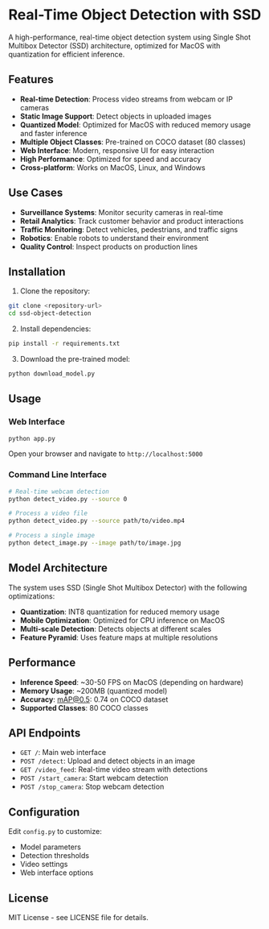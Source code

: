 # Real-Time Object Detection with SSD

A high-performance, real-time object detection system using Single Shot Multibox Detector (SSD) architecture, optimized for MacOS with quantization for efficient inference.

## Features

- **Real-time Detection**: Process video streams from webcam or IP cameras
- **Static Image Support**: Detect objects in uploaded images
- **Quantized Model**: Optimized for MacOS with reduced memory usage and faster inference
- **Multiple Object Classes**: Pre-trained on COCO dataset (80 classes)
- **Web Interface**: Modern, responsive UI for easy interaction
- **High Performance**: Optimized for speed and accuracy
- **Cross-platform**: Works on MacOS, Linux, and Windows

## Use Cases

- **Surveillance Systems**: Monitor security cameras in real-time
- **Retail Analytics**: Track customer behavior and product interactions
- **Traffic Monitoring**: Detect vehicles, pedestrians, and traffic signs
- **Robotics**: Enable robots to understand their environment
- **Quality Control**: Inspect products on production lines

## Installation

1. Clone the repository:
```bash
git clone <repository-url>
cd ssd-object-detection
```

2. Install dependencies:
```bash
pip install -r requirements.txt
```

3. Download the pre-trained model:
```bash
python download_model.py
```

## Usage

### Web Interface
```bash
python app.py
```
Open your browser and navigate to `http://localhost:5000`

### Command Line Interface
```bash
# Real-time webcam detection
python detect_video.py --source 0

# Process a video file
python detect_video.py --source path/to/video.mp4

# Process a single image
python detect_image.py --image path/to/image.jpg
```

## Model Architecture

The system uses SSD (Single Shot Multibox Detector) with the following optimizations:

- **Quantization**: INT8 quantization for reduced memory usage
- **Mobile Optimization**: Optimized for CPU inference on MacOS
- **Multi-scale Detection**: Detects objects at different scales
- **Feature Pyramid**: Uses feature maps at multiple resolutions

## Performance

- **Inference Speed**: ~30-50 FPS on MacOS (depending on hardware)
- **Memory Usage**: ~200MB (quantized model)
- **Accuracy**: mAP@0.5: 0.74 on COCO dataset
- **Supported Classes**: 80 COCO classes

## API Endpoints

- `GET /`: Main web interface
- `POST /detect`: Upload and detect objects in an image
- `GET /video_feed`: Real-time video stream with detections
- `POST /start_camera`: Start webcam detection
- `POST /stop_camera`: Stop webcam detection

## Configuration

Edit `config.py` to customize:
- Model parameters
- Detection thresholds
- Video settings
- Web interface options

## License

MIT License - see LICENSE file for details. 